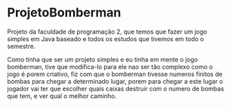 # ProjetoBomberman
Projeto da faculdade de programação 2, que temos que fazer um jogo simples em Java baseado e todos os estudos que tivemos em todo o semestre.

Como tinha que ser um projeto simples e eu tinha em mente o jogo bomberman, tive que modifica-lo para ele nao ser tão complexo como o jogo é porem criativo, fiz com que o bomberman tivesse numeros finitos de bombas para chegar a determinado lugar, porem para chegar a este lugar o jogador vai ter que escolher quais caixas destruir com o numero de bombas que tem, e ver qual o melhor caminho.
